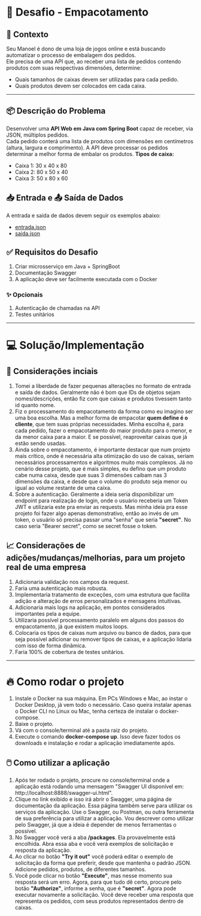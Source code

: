 # 🧩 Desafio - Empacotamento

## 🛒 Contexto

Seu Manoel é dono de uma loja de jogos online e está buscando automatizar o processo de embalagem dos pedidos.  
Ele precisa de uma API que, ao receber uma lista de pedidos contendo produtos com suas respectivas dimensões, determine:

- Quais tamanhos de caixas devem ser utilizadas para cada pedido.
- Quais produtos devem ser colocados em cada caixa.

---

## 📦 Descrição do Problema

Desenvolver uma **API Web em Java com Spring Boot** capaz de receber, via JSON, múltiplos pedidos.  
Cada pedido conterá uma lista de produtos com dimensões em centímetros (altura, largura e comprimento).
A API deve processar os pedidos determinar a melhor forma de embalar os produtos.
**Tipos de caixa:**
- Caixa 1: 30 x 40 x 80
- Caixa 2: 80 x 50 x 40
- Caixa 3: 50 x 80 x 60

## 📥 Entrada e 📤 Saída de Dados

A entrada e saída de dados devem seguir os exemplos abaixo:

- [entrada.json](ioexample/entrada.json)
- [saida.json](ioexample/saida.json)


## ✅ Requisitos do Desafio
1. Criar microsserviço em Java + SpringBoot
2. Documentação Swagger
3. A aplicação deve ser facilmente executada com o Docker

### ✨ Opcionais
1. Autenticação de chamadas na API
2. Testes unitários

---

# 💻 Solução/Implementação
## 🤔 Considerações inciais
1. Tomei a liberdade de fazer pequenas alterações no formato de entrada e saída de dados. Geralmente não é bom que IDs de objetos sejam nomes/descrições, então fiz com que caixas e produtos tivessem tanto id quanto nome.
2. Fiz o processamento do empacotamento da forma como eu imagino ser uma boa escolha. Mas a melhor forma de empacotar **quem define é o cliente**, que tem suas próprias necessidades. Minha escolha é, para cada pedido, fazer o empacotamento do maior produto para o menor, e da menor caixa para a maior. E se possível, reaproveitar caixas que já estão sendo usadas.
3. Ainda sobre o empacotamento, é importante destacar que num projeto mais crítico, onde é necessária alta otimização do uso de caixas, seriam necessários processamentos e algoritmos muito mais complexos. Já no cenário desse projeto, que é mais simples, eu defino que um produto cabe numa caixa, desde que suas 3 dimensões caibam nas 3 dimensões da caixa, e desde que o volume do produto seja menor ou igual ao volume restante de uma caixa.
4. Sobre a autenticação. Geralmente a ideia seria disponibilizar um endpoint para realização de login, onde o usuário receberia um Token JWT e utilizaria este pra enviar as requests. Mas minha ideia pra esse projeto foi fazer algo apenas demonstrativo, então ao invés de um token, o usuário só precisa passar uma "senha" que seria **"secret"**. No caso seria "Bearer secret", como se secret fosse o token.

## 📈 Considerações de adições/mudanças/melhorias, para um projeto real de uma empresa
1. Adicionaria validação nos campos da request.
2. Faria uma autenticação mais robusta.
3. Implementaria tratamento de exceções, com uma estrutura que facilita adição e alteração de erros personalizados e mensagens intuitivas.
4. Adicionaria mais logs na aplicação, em pontos considerados importantes pela a equipe.
5. Utilizaria possível processamento paralelo em alguns dos passos do empacotamento, já que existem muitos loops.
6. Colocaria os tipos de caixas num arquivo ou banco de dados, para que seja possível adicionar ou remover tipos de caixas, e a aplicação lidaria com isso de forma dinâmica.
7. Faria 100% de cobertura de testes unitários.

---

# 🔥 Como rodar o projeto
1. Instale o Docker na sua máquina. Em PCs Windows e Mac, ao instar o Docker Desktop, já vem todo o necessário. Caso queira instalar apenas o Docker CLI no Linux ou Mac, tenha certeza de instalar o docker-compose.
2. Baixe o projeto.
3. Vá com o console/terminal até a pasta raiz do projeto.
4. Execute o comando **docker-compose up**. Isso deve fazer todos os downloads e instalação e rodar a aplicação imediatamente após.

## 🖱️ Como utilizar a aplicação
1. Após ter rodado o projeto, procure no console/terminal onde a aplicação está rodando uma mensagem "Swagger UI disponível em: http://localhost:8888/swagger-ui.html".
2. Clique no link exibido e isso irá abrir o Swagger, uma página de documentação da aplicação. Essa página também serve para utilizar os serviços da aplicação. Use o Swagger, ou Postman, ou outra ferramenta de sua preferência para utilizar a aplicação. Vou descrever como utilizar pelo Swagger, já que a ideia é depender de menos ferramentas o possível.
3. No Swagger você verá a aba **/packages**. Ela provavelmente está encolhida. Abra essa aba e você verá exemplos de solicitação e resposta da aplicação.
4. Ao clicar no botão **"Try it out"** você poderá editar o exemplo de solicitação da forma que preferir, desde que mantenha o padrão JSON. Adicione pedidos, produtos, de diferentes tamanhos.
5. Você pode clicar no botão **"Execute"**, mas nesse momento sua resposta será um erro. Agora, para que tudo dê certo, procure pelo botão **"Authorize"**, informe a senha, que é **"secret"**. Agora pode executar novamente a solicitação. Você deve receber uma resposta que representa os pedidos, com seus produtos representados dentro de caixas.
